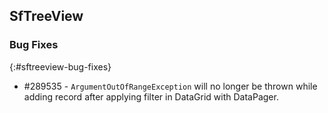 ## SfTreeView

### Bug Fixes
{:#sftreeview-bug-fixes}

* \#289535 - `ArgumentOutOfRangeException` will no longer be thrown while adding record after applying filter in DataGrid with DataPager.